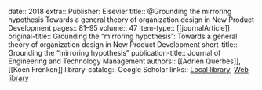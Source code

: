 date:: 2018
extra:: Publisher: Elsevier
title:: @Grounding the mirroring hypothesis Towards a general theory of organization design in New Product Development
pages:: 81–95
volume:: 47
item-type:: [[journalArticle]]
original-title:: Grounding the “mirroring hypothesis”: Towards a general theory of organization design in New Product Development
short-title:: Grounding the “mirroring hypothesis”
publication-title:: Journal of Engineering and Technology Management
authors:: [[Adrien Querbes]], [[Koen Frenken]]
library-catalog:: Google Scholar
links:: [Local library](zotero://select/library/items/WHPR76U4), [Web library](https://www.zotero.org/users/6520516/items/WHPR76U4)
